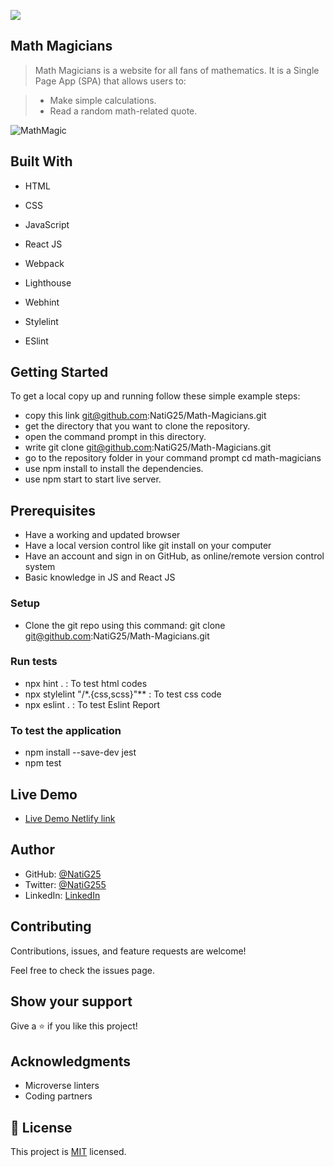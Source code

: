 ![](https://img.shields.io/badge/Microverse-blueviolet)

## Math Magicians

> Math Magicians is a website for all fans of mathematics. It is a Single Page App (SPA) that allows users to:

 > - Make simple calculations.
 > - Read a random math-related quote.

![MathMagic](https://github.com/NatiG25/math-magicians/assets/86069740/24130233-cde7-48cc-8964-b21abd1edb8d)

## Built With

- HTML

- CSS

- JavaScript

- React JS

- Webpack

- Lighthouse

- Webhint

- Stylelint

- ESlint

## Getting Started

To get a local copy up and running follow these simple example steps:

- copy this link git@github.com:NatiG25/Math-Magicians.git
- get the directory that you want to clone the repository.
- open the command prompt in this directory.
- write git clone git@github.com:NatiG25/Math-Magicians.git
- go to the repository folder in your command prompt cd math-magicians
- use npm install to install the dependencies.
- use npm start to start live server.

## Prerequisites

- Have a working and updated browser
- Have a local version control like git install on your computer
- Have an account and sign in on GitHub, as online/remote version control system
- Basic knowledge in JS and React JS
### Setup

- Clone the git repo using this command: git clone git@github.com:NatiG25/Math-Magicians.git

### Run tests

- npx hint . : To test html codes
- npx stylelint "/*.{css,scss}"** : To test css code
- npx eslint . : To test Eslint Report

### To test the application

- npm install --save-dev jest
- npm test

## Live Demo

- [Live Demo Netlify link](https://math-magicians25.netlify.app/)

## Author

- GitHub: [@NatiG25](https://github.com/NatiG25)
- Twitter: [@NatiG255](https://twitter.com/NatiG255)
- LinkedIn: [LinkedIn](https://www.linkedin.com/in/natigorgis/)

## Contributing

Contributions, issues, and feature requests are welcome!

Feel free to check the issues page.

## Show your support

Give a ⭐️ if you like this project!

## Acknowledgments

- Microverse linters
- Coding partners

## 📝 License

This project is [MIT](./LICENSE) licensed.
